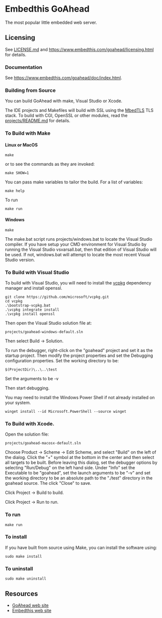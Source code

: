 Embedthis GoAhead
===

The most popular little embedded web server.

Licensing
---
See [LICENSE.md](LICENSE.md) and
https://www.embedthis.com/goahead/licensing.html for details.

### Documentation

  See https://www.embedthis.com/goahead/doc/index.html.

### Building from Source

You can build GoAhead with make, Visual Studio or Xcode.

The IDE projects and Makefiles will build with SSL using the
[MbedTLS](https://github.com/ARMmbed/mbedtls) TLS stack. To build with CGI,
OpenSSL or other modules, read the [projects/README.md](projects/README.md) for
details.

### To Build with Make

#### Linux or MacOS

    make

or to see the commands as they are invoked:

    make SHOW=1

You can pass make variables to tailor the build. For a list of variables:

	make help

To run

	make run

#### Windows

    make

The make.bat script runs projects/windows.bat to locate the Visual Studio
compiler. If you have setup
your CMD environment for Visual Studio by running the Visual Studio
vsvarsall.bat, then that edition of
Visual Studio will be used. If not, windows.bat will attempt to locate the most
recent Visual Studio version.

### To Build with Visual Studio


To build with Visual Studio, you will need to install the
[vcpkg](https://vcpkg.io/en/) dependency manager and install openssl.

    git clone https://github.com/microsoft/vcpkg.git
    cd vcpkg
    .\bootstrap-vcpkg.bat
    .\vcpkg integrate install
    .\vcpkg install openssl

Then open the Visual Studio solution file at:

    projects/goahead-windows-default.sln

Then select Build -> Solution.

To run the debugger, right-click on the "goahead" project and set it as the
startup project. Then modify the project properties and set the Debugging
configuration properties. Set the working directory to be:

    $(ProjectDir)\..\..\test

Set the arguments to be
    -v

Then start debugging.

You may need to install the Windows Power Shell if not already installed on
your system.

    winget install --id Microsoft.PowerShell --source winget


### To Build with Xcode.

Open the solution file:

    projects/goahead-macosx-default.sln

Choose Product -> Scheme -> Edit Scheme, and select "Build" on the left of the
dialog. Click the "+" symbol at the bottom in the center and then select all
targets to be built. Before leaving this dialog, set the debugger options by
selecting "Run/Debug" on the left hand side. Under "Info" set the Executable to
be "goahead", set the launch arguments to be "-v" and set the working directory
to be an absolute path to the "./test" directory in the goahead source. The
click "Close" to save.

Click Project -> Build to build.

Click Project -> Run to run.

### To run

    make run

### To install

If you have built from source using Make, you can install the software using:


    sudo make install

### To uninstall

    sudo make uninstall

Resources
---
  - [GoAhead web site](https://www.embedthis.com/goahead/)
  - [Embedthis web site](https://www.embedthis.com/)

